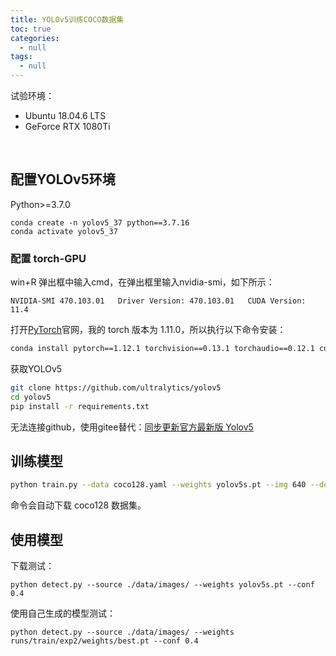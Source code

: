 ```yaml
---
title: YOLOv5训练COCO数据集
toc: true
categories:
  - null
tags:
  - null
---
```


试验环境：

* Ubuntu 18.04.6 LTS
* GeForce RTX 1080Ti

<!--more-->

<br/>

## 配置YOLOv5环境

Python>=3.7.0

```
conda create -n yolov5_37 python==3.7.16
conda activate yolov5_37
```

### 配置 torch-GPU

win+R 弹出框中输入cmd，在弹出框里输入nvidia-smi，如下所示：

```
NVIDIA-SMI 470.103.01   Driver Version: 470.103.01   CUDA Version: 11.4
```

打开[PyTorch](https://pytorch.org/)官网，我的 torch 版本为 1.11.0，所以执行以下命令安装：

```sh
conda install pytorch==1.12.1 torchvision==0.13.1 torchaudio==0.12.1 cudatoolkit=11.3 -c pytorch
```

获取YOLOv5

```sh
git clone https://github.com/ultralytics/yolov5
cd yolov5
pip install -r requirements.txt
```

无法连接github，使用gitee替代：[同步更新官方最新版 Yolov5](https://gitee.com/monkeycc/yolov5)



## 训练模型

```sh
python train.py --data coco128.yaml --weights yolov5s.pt --img 640 --device=0
```

命令会自动下载 coco128 数据集。


## 使用模型

下载测试：

```
python detect.py --source ./data/images/ --weights yolov5s.pt --conf 0.4
```

使用自己生成的模型测试：

`python detect.py --source ./data/images/ --weights runs/train/exp2/weights/best.pt --conf 0.4`



